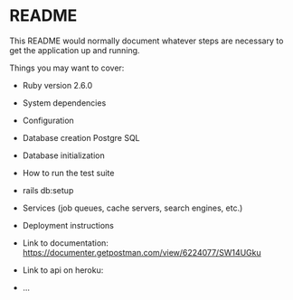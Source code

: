 # README

This README would normally document whatever steps are necessary to get the
application up and running.

Things you may want to cover:

* Ruby version 2.6.0

* System dependencies

* Configuration

* Database creation Postgre SQL

* Database initialization

* How to run the test suite

* rails db:setup

* Services (job queues, cache servers, search engines, etc.)

* Deployment instructions

* Link to documentation: https://documenter.getpostman.com/view/6224077/SW14UGku

* Link to api on heroku: 
* ...
